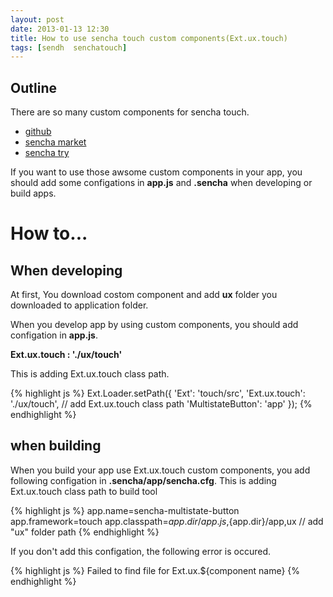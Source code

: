 ```yaml
---
layout: post
date: 2013-01-13 12:30
title: How to use sencha touch custom components(Ext.ux.touch)
tags: [sendh  senchatouch]
---
```


## Outline
There are so many custom components for sencha touch.

* [github](https://github.com/search?q=sench+touch&ref=commandbar)
* [sencha market](https://market.sencha.com/)
* [sencha try](http://try.sencha.com/touch/2.1.0/)

If you want to use those awsome custom components in your app, you should add some configations in **app.js** and **.sencha** when developing or build apps.


# How to...

## When developing

At first, You download costom component and add **ux** folder you downloaded to application folder.

When you develop app by using custom components, you should add configation in **app.js**.<br>

**Ext.ux.touch : './ux/touch'**

This is adding Ext.ux.touch class path.

{% highlight js %} 
Ext.Loader.setPath({
	'Ext': 'touch/src',
	'Ext.ux.touch': './ux/touch',  // add Ext.ux.touch class path
	'MultistateButton': 'app'
});
{% endhighlight %}

## when building

When you build your app use Ext.ux.touch custom components, you add following configation in **.sencha/app/sencha.cfg**.
This is adding Ext.ux.touch class path to build tool


{% highlight js %} 
app.name=sencha-multistate-button
app.framework=touch
app.classpath=${app.dir}/app.js,${app.dir}/app,ux // add "ux" folder path
{% endhighlight %}


If you don't add this configation, the following error is occured.


{% highlight js %} 
Failed to find file for Ext.ux.${component name}
{% endhighlight %}
